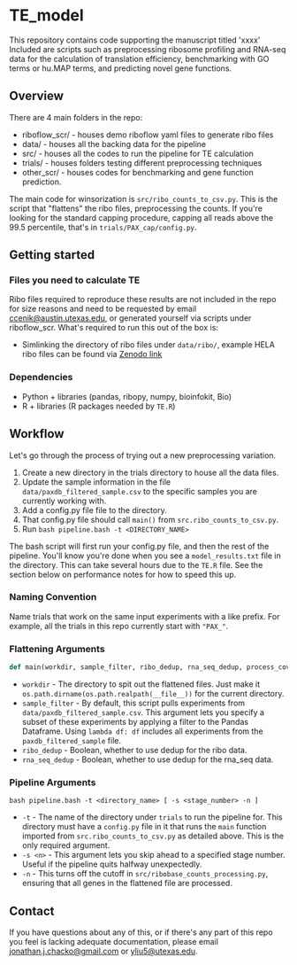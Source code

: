 # TE_model
This repository contains code supporting the manuscript titled 'xxxx' Included are scripts such as preprocessing ribosome profiling and RNA-seq data for the calculation of translation efficiency, benchmarking with GO terms or hu.MAP terms, and predicting novel gene functions.

## Overview 

There are 4 main folders in the repo:
- riboflow_scr/ - houses demo riboflow yaml files to generate ribo files
- data/ - houses all the backing data for the pipeline
- src/ - houses all the codes to run the pipeline for TE calculation
- trials/ - houses folders testing different preprocessing techniques
- other_scr/ - houses codes for benchmarking and gene function prediction.

The main code for winsorization is  `src/ribo_counts_to_csv.py`. This is the script that "flattens" the ribo files, preprocessing the counts. If you're looking for the standard capping procedure, capping all reads above the 99.5 percentile, that's in `trials/PAX_cap/config.py`. 

## Getting started
### Files you need to calculate TE

<!-- gene_correction_map_rna.csv - Same as gene_correction_map.csv. Trials that use this only use the 40 column -->

Ribo files required to reproduce these results are not included in the repo for size reasons and need to be requested by email ccenik@austin.utexas.edu, or generated yourself via scripts under riboflow_scr. What's required to run this out of the box is:
- Simlinking the directory of ribo files under `data/ribo/`, example HELA ribo files can be found via [Zenodo link](https://zenodo.org/records/10594392)

### Dependencies
- Python + libraries (pandas, ribopy, numpy, bioinfokit, Bio)
- R + libraries (R packages needed by `TE.R`)

## Workflow
Let's go through the process of trying out a new preprocessing variation. 
1. Create a new directory in the trials directory to house all the data files.
2. Update the sample information in the file `data/paxdb_filtered_sample.csv` to the specific samples you are currently working with.
3. Add a config.py file file to the directory.
4. That config.py file should call `main()` from `src.ribo_counts_to_csv.py`. 
5. Run `bash pipeline.bash -t <DIRECTORY_NAME>`

The bash script will first run your config.py file, and then the rest of the pipeline. You'll know you're done when you see a `model_results.txt` file in the directory. This can take several hours due to the `TE.R` file. See the section below on performance notes for how to speed this up.

### Naming Convention
Name trials that work on the same input experiments with a like prefix. For example, all the trials in this repo currently start with `"PAX_"`. 

### Flattening Arguments

```python
def main(workdir, sample_filter, ribo_dedup, rna_seq_dedup, process_coverage_fn=None, filter=None, custom_experiment_list=None, rnaseq_fn=None)
```
- `workdir` - The directory to spit out the flattened files. Just make it `os.path.dirname(os.path.realpath(__file__))` for the current directory.
- `sample_filter` - By default, this script pulls experiments from `data/paxdb_filtered_sample.csv`. This argument lets you specify a subset of these experiments by applying a filter to the Pandas Dataframe. Using `lambda df: df` includes all experiments from the `paxdb_filtered_sample` file.
- `ribo_dedup` - Boolean, whether to use dedup for the ribo data.
- `rna_seq_dedup` - Boolean, whether to use dedup for the rna_seq data.

### Pipeline Arguments
```
bash pipeline.bash -t <directory_name> [ -s <stage_number> -n ]
```
- `-t` - The name of the directory under `trials` to run the pipeline for. This directory must have a `config.py` file in it that runs the `main` function imported from `src.ribo_counts_to_csv.py` as detailed above. This is the only required argument.
- `-s <n>` - This argument lets you skip ahead to a specified stage number. Useful if the pipeline quits halfway unexpectedly.
- `-n` - This turns off the cutoff in `src/ribobase_counts_processing.py`, ensuring that all genes in the flattened file are processed. 

## Contact
If you have questions about any of this, or if there's any part of this repo you feel is lacking adequate documentation, please email jonathan.j.chacko@gmail.com or yliu5@utexas.edu.
